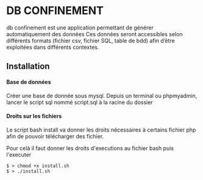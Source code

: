 # DB CONFINEMENT

db confinement est une application permettant de générer automatiquement des données Ces données seront accessibles selon différents formats (fichier csv, fichier SQL, table de bdd) afin d’être exploitées dans différents contextes.

## Installation

#### Base de données

Créer une base de donnée sous mysql.
Depuis un terminal ou phpmyadmin, lancer le script sql nommé script.sql à la racine du dossier

#### Droits sur les fichiers

Le script bash install va donner les droits nécessaires à certains fichier php afin de pouvoir télécharger des fichier.

Pour celà il faut donner les droits d'executions au fichier bash puis l'executer
```
$ > chmod +x install.sh
$ > ./install.sh
```
